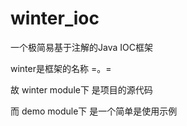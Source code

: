 # winter_ioc
一个极简易基于注解的Java IOC框架

winter是框架的名称 =。=

故 winter module下 是项目的源代码

而 demo module下 是一个简单是使用示例
